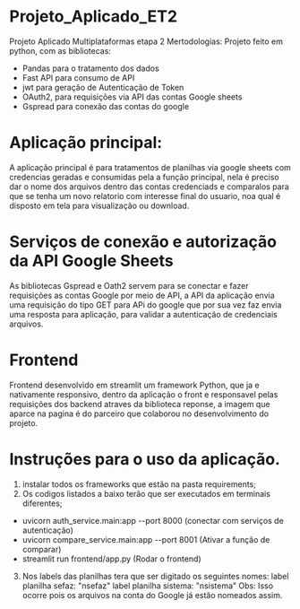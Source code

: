 # Projeto_Aplicado_ET2
Projeto Aplicado Multiplataformas etapa 2
Mertodologias:
Projeto feito em python, com as bibliotecas:
- Pandas para o tratamento dos dados
- Fast API para consumo de API
- jwt para geração de Autenticação de Token
- OAuth2, para requisições via API das contas Google sheets
- Gspread para conexão das contas do google

# Aplicação principal:
A aplicação principal é para tratamentos de planilhas via google sheets com credencias geradas e consumidas pela a função principal, nela é preciso dar o nome dos arquivos dentro das contas credenciads e comparalos para que se tenha um novo relatorio com interesse final do usuario, noa qual é disposto em tela para visualização ou download.

# Serviços de conexão e autorização da API Google Sheets
As bibliotecas Gspread e Oath2 servem para se conectar e fazer requisições as contas Google por meio de API, a API da aplicação envia uma requisição do tipo GET para APi do google que por sua vez faz envia uma resposta para aplicação, para validar a autenticação de credenciais arquivos.

# Frontend
Frontend desenvolvido em streamlit um framework Python, que ja e nativamente responsivo, dentro da aplicação o front e responsavel pelas requisições dos backend atraves da biblioteca reponse, a imagem que aparce na pagina é do parceiro que colaborou no desenvolvimento do projeto.

# Instruções para o uso da aplicação.

1. instalar todos os frameworks que estão na pasta requirements;
2. Os codigos listados a baixo terão que ser executados em terminais diferentes;
- uvicorn auth_service.main:app --port 8000 (conectar com serviços de autenticação)
- uvicorn compare_service.main:app --port 8001 (Ativar a função de comparar)
- streamlit run frontend/app.py (Rodar o frontend)
3. Nos labels das planilhas tera que ser digitado os seguintes nomes:
label planilha sefaz: "nsefaz"
label planilha sistema: "nsistema"
Obs: Isso ocorre pois os arquivos na conta do Google já estão nomeados assim.
